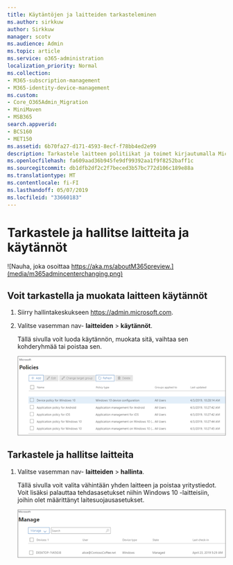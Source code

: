 ```yaml
---
title: Käytäntöjen ja laitteiden tarkasteleminen
ms.author: sirkkuw
author: Sirkkuw
manager: scotv
ms.audience: Admin
ms.topic: article
ms.service: o365-administration
localization_priority: Normal
ms.collection:
- M365-subscription-management
- M365-identity-device-management
ms.custom:
- Core_O365Admin_Migration
- MiniMaven
- MSB365
search.appverid:
- BCS160
- MET150
ms.assetid: 6b70fa27-d171-4593-8ecf-f78bb4ed2e99
description: Tarkastele laitteen politiikat ja toimet kirjautumalla Microsoft 365 yleisen järjestelmänvalvojan credintials kauppaa.
ms.openlocfilehash: fa609aad36b945fe9df99392aa1f9f8252baff1c
ms.sourcegitcommit: db1dfb2df2c2f7beced3b57bc772d106c189e88a
ms.translationtype: MT
ms.contentlocale: fi-FI
ms.lasthandoff: 05/07/2019
ms.locfileid: "33660183"
---
```

# <a name="view-and-manage-policies-and-devices"></a>Tarkastele ja hallitse laitteita ja käytännöt

![Nauha, joka osoittaa https://aka.ms/aboutM365preview.](media/m365admincenterchanging.png)

## <a name="view-and-edit-device-policies"></a>Voit tarkastella ja muokata laitteen käytännöt

1.  Siirry hallintakeskukseen <a href="https://go.microsoft.com/fwlink/p/?linkid=837890" target="_blank">https://admin.microsoft.com</a>.
2. Valitse vasemman nav- **laitteiden** \> **käytännöt**.

    Tällä sivulla voit luoda käytännön, muokata sitä, vaihtaa sen kohderyhmää tai poistaa sen.

    ![Screenshot of the Policies page](media/devicepolicies.png)
  
## <a name="view-and-manage-devices"></a>Tarkastele ja hallitse laitteita


1. Valitse vasemman nav- **laitteiden** \> **hallinta**. 
    
    Tällä sivulla voit valita vähintään yhden laitteen ja poistaa yritystiedot. Voit lisäksi palauttaa tehdasasetukset niihin Windows 10 -laitteisiin, joihin olet määrittänyt laitesuojausasetukset.
  
   ![Hallinta-laitteet-sivu](media/devicesmanage.png)

